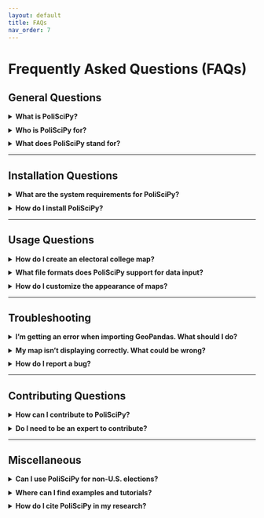 ```yaml
---
layout: default
title: FAQs
nav_order: 7
---
```


# Frequently Asked Questions (FAQs)

## General Questions

<details>
  <summary><b>What is PoliSciPy?</b></summary>
  PoliSciPy is an open-source Python library designed for political data analysis and visualization, with a particular focus on U.S. elections. It provides tools for creating electoral college maps, analyzing voting results, and visualizing voting trends.
</details>

<details>
  <summary><b>Who is PoliSciPy for?</b></summary>
  PoliSciPy is for data analysts, political scientists, educators, students, and anyone interested in analyzing or visualizing U.S. electoral data!
</details>

<details>
  <summary><b>What does PoliSciPy stand for?</b></summary>
  PoliSciPy stands for Political Science Python.
</details>

---

## Installation Questions

<details>
  <summary><b>What are the system requirements for PoliSciPy?</b></summary>
  <ul>
    <li>Python 3.8 or higher</li>
    <li>Libraries such as GeoPandas and Matplotlib (automatically installed with PoliSciPy)</li>
    <li>Optional: Git for cloning the latest version from the repository</li>
  </ul>
</details>

<details>
  <summary><b>How do I install PoliSciPy?</b></summary>
  You can install PoliSciPy using pip or conda:
  <pre><code>pip install poliscipy</code></pre>
  or
  <pre><code>conda install -c conda-forge poliscipy</code></pre>
  For detailed installation steps, refer to the <a href="https://eolesinski.github.io/poliscipy/installation.html">Installation Guide</a>.
</details>


---

## Usage Questions

<details>
  <summary><b>How do I create an electoral college map?</b></summary>
  Refer to the <a href="https://eolesinski.github.io/poliscipy/quickstart.html">Quickstart Guide</a> for step-by-step instructions, including loading geospatial data, merging it with electoral results, and plotting a map.
</details>

<details>
  <summary><b>What file formats does PoliSciPy support for data input?</b></summary>
  PoliSciPy primarily works with GeoPandas GeoDataFrames but can handle data from CSVs, dictionaries, or pandas DataFrames as long as they can be merged with the GeoDataFrame.
</details>

<details>
  <summary><b>How do I customize the appearance of maps?</b></summary>
  You can customize map titles, colors, labels, and more by using the parameters in the <code>plot_electoral_map()</code> function. Detailed instructions can be found in the <a href="https://eolesinski.github.io/poliscipy/api-reference.html">API Documentation</a>.
</details>

---

## Troubleshooting

<details>
  <summary><b>I’m getting an error when importing GeoPandas. What should I do?</b></summary>
  Ensure that GeoPandas is installed in your environment:
  <pre><code>pip install geopandas</code></pre>
  If issues persist, consult the <a href="https://geopandas.org/install.html">GeoPandas installation guide</a>.
</details>

<details>
  <summary><b>My map isn’t displaying correctly. What could be wrong?</b></summary>
  <ul>
    <li>Check that your data is correctly merged with the GeoDataFrame.</li>
    <li>Verify that the column name passed to <code>plot_electoral_map()</code> exists in your data.</li>
    <li>Review the example in the <a href="https://eolesinski.github.io/poliscipy/quickstart.html">Quickstart Guide</a> to make sure that you are following the correct steps.</li>
  </ul>
</details>

<details>
  <summary><b>How do I report a bug?</b></summary>
  If you encounter a bug while using PoliSciPy, please submit an issue on the <a href="https://github.com/eolesinski/poliscipy/issues">GitHub Issue Tracker</a> with a clear description and steps to reproduce it.
</details>

---

## Contributing Questions

<details>
  <summary><b>How can I contribute to PoliSciPy?</b></summary>
  Contributions are always welcome! See the <a href="https://eolesinski.github.io/poliscipy/contributing.html">Contributing Guide</a> for detailed instructions.
</details>

<details>
  <summary><b>Do I need to be an expert to contribute?</b></summary>
  Not at all! There are a variety of ways that you can contribute, including reporting issues, suggesting features, improving documentation, or writing code. Every bit helps!
</details>

---

## Miscellaneous

<details>
  <summary><b>Can I use PoliSciPy for non-U.S. elections?</b></summary>
  While PoliSciPy is optimized for U.S. electoral data, in theory, it can be adapted for other datasets/shapefiles with similar structure (as long as you use the same set of column names). Feel free to experiment with this and share your results!
</details>

<details>
  <summary><b>Where can I find examples and tutorials?</b></summary>
  Visit the <a href="https://eolesinski.github.io/poliscipy/examples.html">Examples section</a> of the documentation site for detailed tutorials and code snippets.
</details>

<details>
  <summary><b>How do I cite PoliSciPy in my research?</b></summary>
  Please refer to the <a href="https://eolesinski.github.io/poliscipy/citation.html">Citation Guide</a> for information on how to cite PoliSciPy in your work.
</details>

<style>
  details {
    margin-bottom: 0.75em; /* Adjust this value for smaller or larger spacing */
  }
</style>

<br>